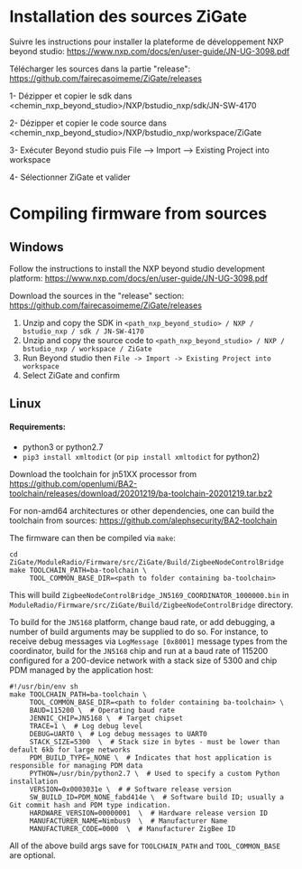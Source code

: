 # Installation des sources ZiGate

Suivre les instructions pour installer la plateforme de développement NXP beyond studio:
https://www.nxp.com/docs/en/user-guide/JN-UG-3098.pdf

Télécharger les sources dans la partie "release":
https://github.com/fairecasoimeme/ZiGate/releases

1- Dézipper et copier le sdk dans <chemin_nxp_beyond_studio>/NXP/bstudio_nxp/sdk/JN-SW-4170

2- Dézipper et copier le code source dans <chemin_nxp_beyond_studio>/NXP/bstudio_nxp/workspace/ZiGate

3- Exécuter Beyond studio puis  File --> Import --> Existing Project into workspace 

4- Sélectionner ZiGate et valider

 
# Compiling firmware from sources

## Windows

Follow the instructions to install the NXP beyond studio development platform:
https://www.nxp.com/docs/en/user-guide/JN-UG-3098.pdf

Download the sources in the "release" section:
https://github.com/fairecasoimeme/ZiGate/releases

1. Unzip and copy the SDK in `<path_nxp_beyond_studio> / NXP / bstudio_nxp / sdk / JN-SW-4170`
2. Unzip and copy the source code to `<path_nxp_beyond_studio> / NXP / bstudio_nxp / workspace / ZiGate`
3. Run Beyond studio then `File -> Import -> Existing Project into workspace`
4. Select ZiGate and confirm

## Linux

#### Requirements:

- python3 or python2.7
- `pip3 install xmltodict` (or `pip install xmltodict` for python2)


Download the toolchain for jn51XX processor from 
https://github.com/openlumi/BA2-toolchain/releases/download/20201219/ba-toolchain-20201219.tar.bz2

For non-amd64 architectures or other dependencies, one can build the toolchain
from sources: https://github.com/alephsecurity/BA2-toolchain

The firmware can then be compiled via `make`:

```shell
cd ZiGate/ModuleRadio/Firmware/src/ZiGate/Build/ZigbeeNodeControlBridge
make TOOLCHAIN_PATH=ba-toolchain \
     TOOL_COMMON_BASE_DIR=<path to folder containing ba-toolchain>
```

This will build `ZigbeeNodeControlBridge_JN5169_COORDINATOR_1000000.bin` in 
`ModuleRadio/Firmware/src/ZiGate/Build/ZigbeeNodeControlBridge` directory.

To build for the `JN5168` platform, change baud rate, or add debugging, a number of
build arguments may be supplied to do so. For instance, to receive debug messages via 
`LogMessage [0x8001]` message types from the coordinator, build for the `JN5168` chip and
run at a baud rate of 115200 configured for a 200-device network with a stack size of
5300 and chip PDM managed by the application host:

```shell
#!/usr/bin/env sh
make TOOLCHAIN_PATH=ba-toolchain \
     TOOL_COMMON_BASE_DIR=<path to folder containing ba-toolchain> \
     BAUD=115200 \  # Operating baud rate
     JENNIC_CHIP=JN5168 \  # Target chipset
     TRACE=1 \  # Log debug level
     DEBUG=UART0 \  # Log debug messages to UART0
     STACK_SIZE=5300  \  # Stack size in bytes - must be lower than default 6kb for large networks
     PDM_BUILD_TYPE=_NONE \  # Indicates that host application is responsible for managing PDM data
     PYTHON=/usr/bin/python2.7 \  # Used to specify a custom Python installation
     VERSION=0x0003031e \  # # Software release version
     SW_BUILD_ID=PDM_NONE_fabd414e \  # Software build ID; usually a Git commit hash and PDM type indication.
     HARDWARE_VERSION=00000001  \  # Hardware release version ID
     MANUFACTURER_NAME=Nimbus9  \  # Manufacturer Name
     MANUFACTURER_CODE=0000  \  # Manufacturer ZigBee ID
```

All of the above build args save for `TOOLCHAIN_PATH` and `TOOL_COMMON_BASE` are optional.
